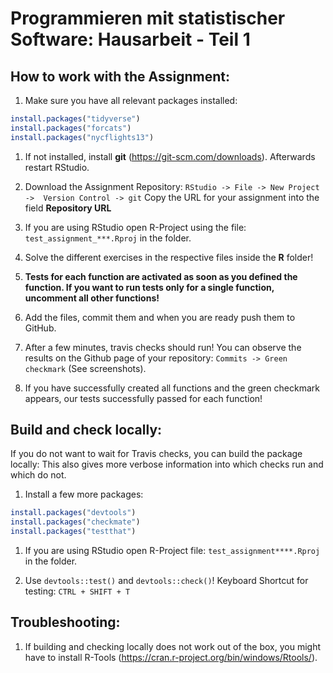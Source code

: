 # Programmieren mit statistischer Software: Hausarbeit - Teil 1

## How to work with the Assignment:
1. Make sure you have all relevant packages installed:
```r
install.packages("tidyverse")
install.packages("forcats")
install.packages("nycflights13")
```

1. If not installed, install **git** (https://git-scm.com/downloads). Afterwards restart RStudio.

1. Download the Assignment Repository:
  `RStudio -> File -> New Project ->  Version Control -> git`
  Copy the URL for your assignment into the field **Repository URL**

1. If you are using RStudio open R-Project using the file: `test_assignment_***.Rproj` in the folder.

1. Solve the different exercises in the respective files inside the **R** folder!

1. **Tests for each function are activated as soon as you defined the function.
   If you want to run tests only for a single function, uncomment all other functions!**

1. Add the files, commit them and when you are ready push them to GitHub.

1. After a few minutes, travis checks should run! You can observe the results on the Github page of your repository:
 `Commits -> Green checkmark` (See screenshots).

 1. If you have successfully created all functions and the green checkmark appears, our tests successfully passed for each function!




## Build and check locally:

If you do not want to wait for Travis checks, you can build the package locally:
This also gives more verbose information into which checks run and which do not.

1. Install a few more packages:
```r
install.packages("devtools")
install.packages("checkmate")
install.packages("testthat")
```
1. If you are using RStudio open R-Project file: `test_assignment****.Rproj` in the folder.

1. Use `devtools::test()` and `devtools::check()`!
   Keyboard Shortcut for testing: `CTRL + SHIFT + T`

## Troubleshooting:

1. If building and checking locally does not work out of the box, you might have to install R-Tools (https://cran.r-project.org/bin/windows/Rtools/).



